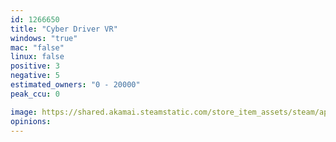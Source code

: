 ```yaml
---
id: 1266650
title: "Cyber Driver VR"
windows: "true"
mac: "false"
linux: false
positive: 3
negative: 5
estimated_owners: "0 - 20000"
peak_ccu: 0

image: https://shared.akamai.steamstatic.com/store_item_assets/steam/apps/1266650/header.jpg?t=1713243691
opinions:
---
```

